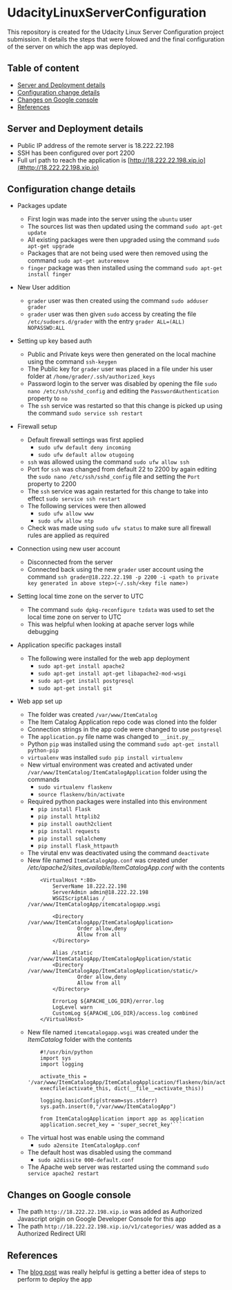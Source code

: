 # UdacityLinuxServerConfiguration

This repository is created for the Udacity Linux Server Configuration project submission. It details the steps that were folowed and the final configuration of the server on which the app was deployed.

## Table of content
- [Server and Deployment details](#server-and-deployment-details)
- [Configuration change details](#configuration-change-details)
- [Changes on Google console](#changes-on-google-console)
- [References](#references)

## Server and Deployment details
- Public IP address of the remote server is 18.222.22.198
- SSH has been configured over port 2200
- Full url path to reach the application is [http://18.222.22.198.xip.io](#http://18.222.22.198.xip.io)

## Configuration change details
* Packages update
    - First login was made into the server using the ```ubuntu``` user
    - The sources list was then updated using the command ```sudo apt-get update```
    - All existing packages were then upgraded using the command ```sudo apt-get upgrade```
    - Packages that are not being used were then removed using the command ```sudo apt-get autoremove```
    - ```finger``` package was then installed using the command ```sudo apt-get install finger```

* New User addition
    - ```grader``` user was then created using the command ```sudo adduser grader```
    - ```grader``` user was then given ```sudo``` access by creating the file ```/etc/sudoers.d/grader``` with the entry ```grader ALL=(ALL) NOPASSWD:ALL```

* Setting up key based auth
    - Public and Private keys were then generated on the local machine using the command ```ssh-keygen```
    - The Public key for ```grader``` user was placed in a file under his user folder at ```/home/grader/.ssh/authorized_keys```
    - Password login to the server was disabled by opening the file ```sudo nano /etc/ssh/sshd_config``` and editing the ```PasswordAuthentication``` property to ```no```
    - The ```ssh``` service was restarted so that this change is picked up using the command ```sudo service ssh restart```

* Firewall setup
    - Default firewall settings was first applied
        - ```sudo ufw default deny incoming```
        - ```sudo ufw default allow otugoing```
    - ```ssh``` was allowed using the command ```sudo ufw allow ssh```
    - Port for ```ssh``` was changed from default 22 to 2200 by again editing the ```sudo nano /etc/ssh/sshd_config``` file and setting the ```Port``` property to 2200
    - The ```ssh``` service was again restarted for this change to take into effect ```sudo service ssh restart```
    - The following services were then allowed
        - ```sudo ufw allow www```
        - ```sudo ufw allow ntp```
    - Check was made using ```sudo ufw status``` to make sure all firewall rules are applied as required

* Connection using new user account
    - Disconnected from the server
    - Connected back using the new ```grader``` user account using the command ```ssh grader@18.222.22.198 -p 2200 -i <path to private key generated in above step>(~/.ssh/<key file name>) ```

* Setting local time zone on the server to UTC
    - The command ```sudo dpkg-reconfigure tzdata``` was used to set the local time zone on server to UTC
    - This was helpful when looking at apache server logs while debugging

* Application specific packages install
    - The following were installed for the web app deployment
        - ```sudo apt-get install apache2```
        - ```sudo apt-get install apt-get libapache2-mod-wsgi```
        - ```sudo apt-get install postgresql```
        -  ```sudo apt-get install git```

* Web app set up
    - The folder was created ```/var/www/ItemCatalog```
    - The Item Catalog Application repo code was cloned into the folder
    - Connection strings in the app code were changed to use ```postgresql ```
    - The ```application.py``` file name was changed to ```__init.py__```
    - Python ```pip``` was installed using the command ```sudo apt-get install python-pip```
    - ```virtualenv``` was installed ```sudo pip install virtualenv```
    - New virtual environment was created and activated under ```/var/www/ItemCatalog/ItemCatalogApplication``` folder using the commands
        - ```sudo virtualenv flaskenv```
        - ```source flaskenv/bin/activate ```
    - Required python packages were installed into this environment
        - ```pip install Flask```
        - ```pip install httplib2```
        - ```pip install oauth2client```
        - ```pip install requests```
        - ```pip install sqlalchemy```
        - ```pip install flask_httpauth```
    - The virutal env was deactivated using the command ```deactivate```
    - New file named ```ItemCatalogApp.conf``` was created under _/etc/apache2/sites_available/ItemCatalogApp.conf_ with the contents
        ```
            <VirtualHost *:80>
                ServerName 18.222.22.198
                ServerAdmin admin@18.222.22.198
                WSGIScriptAlias / /var/www/ItemCatalogApp/itemcatalogapp.wsgi

                <Directory /var/www/ItemCatalogApp/ItemCatalogApplication>
                        Order allow,deny
                        Allow from all
                </Directory>

                Alias /static /var/www/ItemCatalogApp/ItemCatalogApplication/static
                <Directory /var/www/ItemCatalogApp/ItemCatalogApplication/static/>
                        Order allow,deny
                        Allow from all
                </Directory>

                ErrorLog ${APACHE_LOG_DIR}/error.log
                LogLevel warn
                CustomLog ${APACHE_LOG_DIR}/access.log combined
            </VirtualHost>
        ```
    - New file named ```itemcatalogapp.wsgi``` was created under the _ItemCatalog_ folder with the contents
        ```
            #!/usr/bin/python
            import sys
            import logging

            activate_this =             '/var/www/ItemCatalogApp/ItemCatalogApplication/flaskenv/bin/activate_this.py'
            execfile(activate_this, dict(__file__=activate_this))

            logging.basicConfig(stream=sys.stderr)
            sys.path.insert(0,"/var/www/ItemCatalogApp")

            from ItemCatalogApplication import app as application
            application.secret_key = 'super_secret_key'```
        ```
    - The virtual host was enable using the command
        - ```sudo a2ensite ItemCatalogApp.conf```
    - The default host was disabled using the command
        - ```sudo a2dissite 000-default.conf```
    - The Apache web server was restarted using the command ```sudo service apache2 restart```

## Changes on Google console
- The path ```http://18.222.22.198.xip.io``` was added as Authorized Javascript origin on Google Developer Console for this app
- The path ```http://18.222.22.198.xip.io/v1/categories/``` was added as a Authorized Redirect URI

## References
- The [blog post](https://www.digitalocean.com/community/tutorials/how-to-deploy-a-flask-application-on-an-ubuntu-vps) was really helpful is getting a better idea of steps to perform to deploy the app
